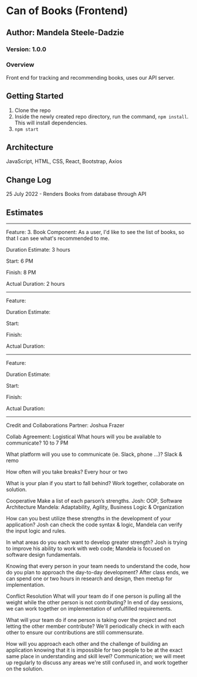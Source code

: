 # Can of Books (Frontend)
## Author: Mandela Steele-Dadzie
### Version: 1.0.0

### Overview
Front end for tracking and recommending books, uses our API server.

## Getting Started
1. Clone the repo
2. Inside the newly created repo directory, run the command, `npm install`. This will install dependencies.
3. `npm start`

## Architecture
JavaScript, HTML, CSS, React, Bootstrap, Axios

## Change Log
25 July 2022 - Renders Books from database through API

## Estimates
---
Feature: 3. Book Component: As a user, I'd like to see the list of books, so that I can see what's recommended to me.

Duration Estimate: 3 hours

Start: 6 PM

Finish: 8 PM

Actual Duration: 2 hours

---

Feature:

Duration Estimate:

Start:

Finish:

Actual Duration:

---

Feature:

Duration Estimate:

Start:

Finish:

Actual Duration:

---

Credit and Collaborations
Partner: Joshua Frazer

Collab Agreement:
Logistical
What hours will you be available to communicate?
10 to 7 PM

What platform will you use to communicate (ie. Slack, phone …)?
Slack & remo

How often will you take breaks?
Every hour or two

What is your plan if you start to fall behind?
Work together, collaborate on solution.

Cooperative
Make a list of each parson’s strengths.
Josh: OOP, Software Architecture Mandela: Adaptability, Agility, Business Logic & Organization

How can you best utilize these strengths in the development of your application?
Josh can check the code syntax & logic, Mandela can verify the input logic and rules.

In what areas do you each want to develop greater strength?
Josh is trying to improve his ability to work with web code; Mandela is focused on software design fundamentals.

Knowing that every person in your team needs to understand the code, how do you plan to approach the day-to-day development?
After class ends, we can spend one or two hours in research and design, then meetup for implementation.

Conflict Resolution
What will your team do if one person is pulling all the weight while the other person is not contributing?
In end of day sessions, we can work together on implementation of unfulfilled requirements.

What will your team do if one person is taking over the project and not letting the other member contribute?
We'll periodically check in with each other to ensure our contributions are still commensurate.

How will you approach each other and the challenge of building an application knowing that it is impossible for two people to be at the exact same place in understanding and skill level?
Communication; we will meet up regularly to discuss any areas we're still confused in, and work together on the solution.
